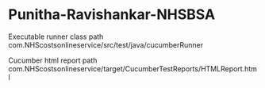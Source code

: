 # Punitha-Ravishankar-NHSBSA

Executable runner class path
com.NHScostsonlineservice/src/test/java/cucumberRunner

Cucumber html report path
com.NHScostsonlineservice/target/CucumberTestReports/HTMLReport.html